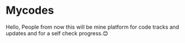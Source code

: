# Mycodes
Hello, People from now this will be mine platform for code tracks and updates and for a self check progress.😊
